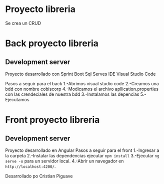 # Proyecto libreria

Se crea un CRUD
# Back proyecto libreria
## Development server
Proyecto desarrollado con
Sprint Boot 
Sql Serves
IDE Visual Studio Code

Pasos  a seguir para el back
1.-Abrimos visual studio code
2.-Creamos una bdd con nombre cobiscorp
4.-Modicamos el archivo apllication.properties con las crendeciales de nuestra bdd
3.-Instalamos las depencias 
5.-Ejecutamos

# Front proyecto libreria
## Development server
Proyecto desarrollado en Angular 
Pasos  a seguir para el front 
1.-Ingresar a la carpeta
2.-Instalar las dependencias ejecutar  `npm install`
3.-Ejecutar `ng serve -o` para un servidor local.
4.-Abrir un navegador en  `http://localhost:4200/`. 


Desarrollado po Cristian Piguave